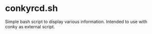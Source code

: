 conkyrcd.sh
===========

Simple bash script to display various information. Intended to use with conky as external script.
